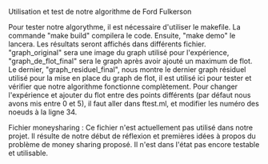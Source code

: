 


Utilisation et test de notre algorithme de Ford Fulkerson


Pour tester notre algorythme, il est nécessaire d'utiliser le makefile. La commande "make build" compilera le code. Ensuite, "make demo" le lancera. Les résultats seront affichés dans différents fichier. "graph_original" sera une image du graph utilisé pour l'expérience, "graph_de_flot_final" sera le graph après avoir ajouté un maximum de flot. Le dernier, "graph_residuel_final", nous montre le dernier graph résiduel utilisé pour la mise en place du graph de flot, il est utilisé ici pour tester et vérifier que notre algorithme fonctionne complètement.
Pour changer l'expérience et ajouter du flot entre des points différents (par défaut nous avons mis entre 0 et 5), il faut aller dans ftest.ml, et modifier les numéro des noeuds à la ligne 34.

Fichier moneysharing :
Ce fichier n'est actuellement pas utilisé dans notre projet. Il résulte de notre début de réflexion et premières idées à propos du problème de money sharing proposé. Il n'est dans l'état pas encore testable et utilisable.